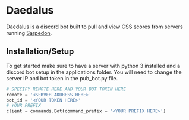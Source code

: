 # Daedalus

Daedalus is a discord bot built to pull and view CSS scores from servers running [Sarpedon](https://github.com/sourque/sarpedon). 

## Installation/Setup
To get started make sure to have a server with python 3 installed and a discord bot setup in the applications folder. You will need to change the server IP and bot token in the pub_bot.py file.
```python
# SPECIFY REMOTE HERE AND YOUR BOT TOKEN HERE
remote = '<SERVER ADDRESS HERE>'
bot_id = '<YOUR TOKEN HERE>'
# YOUR PREFIX
client = commands.Bot(command_prefix = '<YOUR PREFIX HERE>')
```
